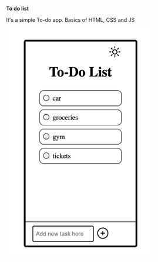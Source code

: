 **To do list** 

It's a simple To-do app.
Basics of HTML, CSS and JS 


<img src='./images/to-dolist.png' width='400'>